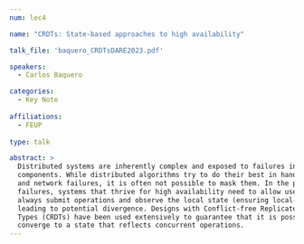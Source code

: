 ```yaml
---
num: lec4

name: "CRDTs: State-based approaches to high availability"

talk_file: 'baquero_CRDTsDARE2023.pdf'

speakers:
  - Carlos Baquero

categories:
  - Key Note
  
affiliations:
  - FEUP
  
type: talk

abstract: > 
  Distributed systems are inherently complex and exposed to failures in their
  components. While distributed algorithms try to do their best in handling node
  and network failures, it is often not possible to mask them. In the presence of
  failures, systems that thrive for high availability need to allow users to
  always submit operations and observe the local state (ensuring local-first),
  leading to potential divergence. Designs with Conflict-free Replicated Data
  Types (CRDTs) have been used extensively to guarantee that it is possible to
  converge to a state that reflects concurrent operations.
---
```

